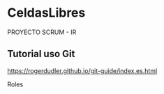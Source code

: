 # CeldasLibres
PROYECTO SCRUM - IR


## Tutorial uso Git
https://rogerdudler.github.io/git-guide/index.es.html

Roles
